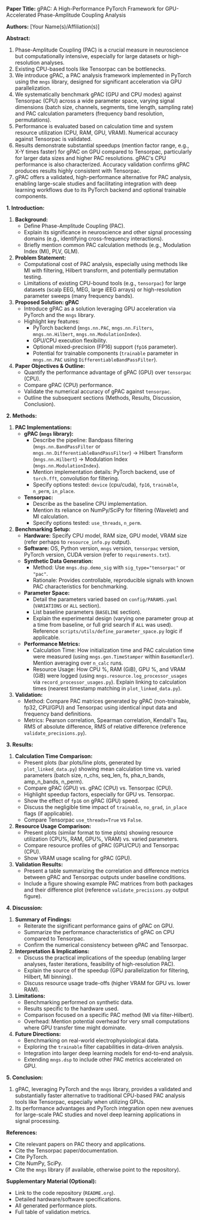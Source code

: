 <!-- ---
!-- Timestamp: 2025-04-10 09:41:48
!-- Author: ywatanabe
!-- File: /ssh:sp:/home/ywatanabe/proj/gPAC/paper/manuscript/docs/suggestions.md
!-- --- -->

**Paper Title:** gPAC: A High-Performance PyTorch Framework for GPU-Accelerated Phase-Amplitude Coupling Analysis

**Authors:** [Your Name(s)/Affiliation(s)]

**Abstract:**

1.  Phase-Amplitude Coupling (PAC) is a crucial measure in neuroscience but computationally intensive, especially for large datasets or high-resolution analyses.
2.  Existing CPU-based tools like Tensorpac can be bottlenecks.
3.  We introduce gPAC, a PAC analysis framework implemented in PyTorch using the `mngs` library, designed for significant acceleration via GPU parallelization.
4.  We systematically benchmark gPAC (GPU and CPU modes) against Tensorpac (CPU) across a wide parameter space, varying signal dimensions (batch size, channels, segments, time length, sampling rate) and PAC calculation parameters (frequency band resolution, permutations).
5.  Performance is evaluated based on calculation time and system resource utilization (CPU, RAM, GPU, VRAM). Numerical accuracy against Tensorpac is validated.
6.  Results demonstrate substantial speedups (mention factor range, e.g., X-Y times faster) for gPAC on GPU compared to Tensorpac, particularly for larger data sizes and higher PAC resolutions. gPAC's CPU performance is also characterized. Accuracy validation confirms gPAC produces results highly consistent with Tensorpac.
7.  gPAC offers a validated, high-performance alternative for PAC analysis, enabling large-scale studies and facilitating integration with deep learning workflows due to its PyTorch backend and optional trainable components.

**1. Introduction:**

1.  **Background:**
    -   Define Phase-Amplitude Coupling (PAC).
    -   Explain its significance in neuroscience and other signal processing domains (e.g., identifying cross-frequency interactions).
    -   Briefly mention common PAC calculation methods (e.g., Modulation Index (MI), PLV, GLM).
2.  **Problem Statement:**
    -   Computational cost of PAC analysis, especially using methods like MI with filtering, Hilbert transform, and potentially permutation testing.
    -   Limitations of existing CPU-bound tools (e.g., `tensorpac`) for large datasets (scalp EEG, MEG, large iEEG arrays) or high-resolution parameter sweeps (many frequency bands).
3.  **Proposed Solution: gPAC**
    -   Introduce gPAC as a solution leveraging GPU acceleration via PyTorch and the `mngs` library.
    -   Highlight key features:
        -   PyTorch backend (`mngs.nn.PAC`, `mngs.nn.Filters`, `mngs.nn.Hilbert`, `mngs.nn.ModulationIndex`).
        -   GPU/CPU execution flexibility.
        -   Optional mixed-precision (FP16) support (`fp16` parameter).
        -   Potential for trainable components (`trainable` parameter in `mngs.nn.PAC` using `DifferentiableBandPassFilter`).
4.  **Paper Objectives & Outline:**
    -   Quantify the performance advantage of gPAC (GPU) over `tensorpac` (CPU).
    -   Compare gPAC (CPU) performance.
    -   Validate the numerical accuracy of gPAC against `tensorpac`.
    -   Outline the subsequent sections (Methods, Results, Discussion, Conclusion).

**2. Methods:**

1.  **PAC Implementations:**
    -   **gPAC (`mngs` library):**
        -   Describe the pipeline: Bandpass filtering (`mngs.nn.BandPassFilter` or `mngs.nn.DifferentiableBandPassFilter`) -> Hilbert Transform (`mngs.nn.Hilbert`) -> Modulation Index (`mngs.nn.ModulationIndex`).
        -   Mention implementation details: PyTorch backend, use of `torch.fft`, convolution for filtering.
        -   Specify options tested: `device` (cpu/cuda), `fp16`, `trainable`, `n_perm`, `in_place`.
    -   **Tensorpac:**
        -   Describe as the baseline CPU implementation.
        -   Mention its reliance on NumPy/SciPy for filtering (Wavelet) and MI calculation.
        -   Specify options tested: `use_threads`, `n_perm`.
2.  **Benchmarking Setup:**
    -   **Hardware:** Specify CPU model, RAM size, GPU model, VRAM size (refer perhaps to `resource_info.py` output).
    -   **Software:** OS, Python version, `mngs` version, `tensorpac` version, PyTorch version, CUDA version (refer to `requirements.txt`).
    -   **Synthetic Data Generation:**
        -   Method: Use `mngs.dsp.demo_sig` with `sig_type="tensorpac"` or `"pac"`.
        -   Rationale: Provides controllable, reproducible signals with known PAC characteristics for benchmarking.
    -   **Parameter Space:**
        -   Detail the parameters varied based on `config/PARAMS.yaml` (`VARIATIONS` or `ALL` section).
        -   List baseline parameters (`BASELINE` section).
        -   Explain the experimental design (varying one parameter group at a time from baseline, or full grid search if `ALL` was used). Reference `scripts/utils/define_parameter_space.py` logic if applicable.
    -   **Performance Metrics:**
        -   Calculation Time: How initialization time and PAC calculation time were measured (using `mngs.gen.TimeStamper` within `BaseHandler`). Mention averaging over `n_calc` runs.
        -   Resource Usage: How CPU %, RAM (GiB), GPU %, and VRAM (GiB) were logged (using `mngs.resource.log_processor_usages` via `record_processor_usages.py`). Explain linking to calculation times (nearest timestamp matching in `plot_linked_data.py`).
3.  **Validation:**
    -   Method: Compare PAC matrices generated by gPAC (non-trainable, fp32, CPU/GPU) and Tensorpac using identical input data and frequency band definitions.
    -   Metrics: Pearson correlation, Spearman correlation, Kendall's Tau, RMS of absolute difference, RMS of relative difference (reference `validate_precisions.py`).

**3. Results:**

1.  **Calculation Time Comparison:**
    -   Present plots (bar plots/line plots, generated by `plot_linked_data.py`) showing mean calculation time vs. varied parameters (batch size, n_chs, seq_len, fs, pha_n_bands, amp_n_bands, n_perm).
    -   Compare gPAC (GPU) vs. gPAC (CPU) vs. Tensorpac (CPU).
    -   Highlight speedup factors, especially for GPU vs. Tensorpac.
    -   Show the effect of `fp16` on gPAC (GPU) speed.
    -   Discuss the negligible time impact of `trainable`, `no_grad`, `in_place` flags (if applicable).
    -   Compare Tensorpac `use_threads=True` vs `False`.
2.  **Resource Usage Comparison:**
    -   Present plots (similar format to time plots) showing resource utilization (CPU%, RAM, GPU%, VRAM) vs. varied parameters.
    -   Compare resource profiles of gPAC (GPU/CPU) and Tensorpac (CPU).
    -   Show VRAM usage scaling for gPAC (GPU).
3.  **Validation Results:**
    -   Present a table summarizing the correlation and difference metrics between gPAC and Tensorpac outputs under baseline conditions.
    -   Include a figure showing example PAC matrices from both packages and their difference plot (reference `validate_precisions.py` output figure).

**4. Discussion:**

1.  **Summary of Findings:**
    -   Reiterate the significant performance gains of gPAC on GPU.
    -   Summarize the performance characteristics of gPAC on CPU compared to Tensorpac.
    -   Confirm the numerical consistency between gPAC and Tensorpac.
2.  **Interpretation & Implications:**
    -   Discuss the practical implications of the speedup (enabling larger analyses, faster iterations, feasibility of high-resolution PAC).
    -   Explain the source of the speedup (GPU parallelization for filtering, Hilbert, MI binning).
    -   Discuss resource usage trade-offs (higher VRAM for GPU vs. lower RAM).
3.  **Limitations:**
    -   Benchmarking performed on synthetic data.
    -   Results specific to the hardware used.
    -   Comparison focused on a specific PAC method (MI via filter-Hilbert).
    -   Overhead: Mention potential overhead for very small computations where GPU transfer time might dominate.
4.  **Future Directions:**
    -   Benchmarking on real-world electrophysiological data.
    -   Exploring the `trainable` filter capabilities in data-driven analysis.
    -   Integration into larger deep learning models for end-to-end analysis.
    -   Extending `mngs.dsp` to include other PAC metrics accelerated on GPU.

**5. Conclusion:**

1.  gPAC, leveraging PyTorch and the `mngs` library, provides a validated and substantially faster alternative to traditional CPU-based PAC analysis tools like Tensorpac, especially when utilizing GPUs.
2.  Its performance advantages and PyTorch integration open new avenues for large-scale PAC studies and novel deep learning applications in signal processing.

**References:**

-   Cite relevant papers on PAC theory and applications.
-   Cite the Tensorpac paper/documentation.
-   Cite PyTorch.
-   Cite NumPy, SciPy.
-   Cite the `mngs` library (if available, otherwise point to the repository).

**Supplementary Material (Optional):**

-   Link to the code repository (`README.org`).
-   Detailed hardware/software specifications.
-   All generated performance plots.
-   Full table of validation metrics.

<!-- EOF -->